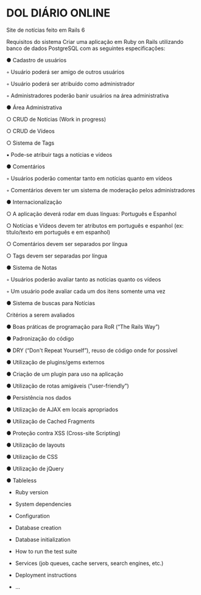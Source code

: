# DOL DIÁRIO ONLINE

Site de notícias feito em Rails 6

Requisitos do sistema
Criar uma aplicação em Ruby on Rails utilizando banco de dados PostgreSQL
com as seguintes especificações:

● Cadastro de usuários

◦ Usuário poderá ser amigo de outros usuários

◦ Usuário poderá ser atribuído como administrador

◦ Administradores poderão banir usuários na área administrativa

● Área Administrativa

○ CRUD de Notícias (Work in progress)

○ CRUD de Vídeos

○ Sistema de Tags

▪ Pode-se atribuir tags a notícias e vídeos

● Comentários

◦ Usuários poderão comentar tanto em notícias quanto em vídeos

◦ Comentários devem ter um sistema de moderação pelos administradores

● Internacionalização

○ A aplicação deverá rodar em duas línguas: Português e Espanhol

○ Notícias e Vídeos devem ter atributos em português e espanhol (ex:
título/texto em português e em espanhol)

○ Comentários devem ser separados por língua

○ Tags devem ser separadas por língua

● Sistema de Notas

◦ Usuários poderão avaliar tanto as notícias quanto os vídeos

◦ Um usuário pode avaliar cada um dos itens somente uma vez

● Sistema de buscas para Notícias

Critérios a serem avaliados

● Boas práticas de programação para RoR (“The Rails Way”)

● Padronização do código

● DRY (“Don't Repeat Yourself”), reuso de código onde for possível

● Utilização de plugins/gems externos

● Criação de um plugin para uso na aplicação

● Utilização de rotas amigáveis (“user-friendly”)

● Persistência nos dados

● Utilização de AJAX em locais apropriados

● Utilização de Cached Fragments

● Proteção contra XSS (Cross-site Scripting)

● Utilização de layouts

● Utilização de CSS

● Utilização de jQuery

● Tableless


* Ruby version

* System dependencies

* Configuration

* Database creation

* Database initialization

* How to run the test suite

* Services (job queues, cache servers, search engines, etc.)

* Deployment instructions

* ...

